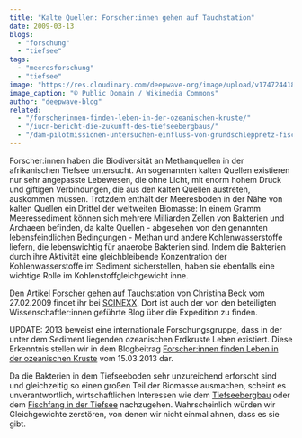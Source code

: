 ```yaml
---
title: "Kalte Quellen: Forscher:innen gehen auf Tauchstation"
date: 2009-03-13
blogs: 
  - "forschung"
  - "tiefsee"
tags: 
  - "meeresforschung"
  - "tiefsee"
image: "https://res.cloudinary.com/deepwave-org/image/upload/v1747244185/deepwave.org/Champagne_vent_white_smokers_Wikimedia_Commons.jpg"
image_caption: "© Public Domain / Wikimedia Commons"
author: "deepwave-blog"
related: 
  - "/forscherinnen-finden-leben-in-der-ozeanischen-kruste/"
  - "/iucn-bericht-die-zukunft-des-tiefseebergbaus/"
  - "/dam-pilotmissionen-untersuchen-einfluss-von-grundschleppnetz-fischerei-auf-meeresschutzgebiete-in-nord-und-ostsee/"
---
```


Forscher:innen haben die Biodiversität an Methanquellen in der afrikanischen Tiefsee untersucht. An sogenannten kalten Quellen existieren nur sehr angepasste Lebewesen, die ohne Licht, mit enorm hohem Druck und giftigen Verbindungen, die aus den kalten Quellen austreten, auskommen müssen. Trotzdem enthält der Meeresboden in der Nähe von kalten Quellen ein Drittel der weltweiten Biomasse: In einem Gramm Meeressediment können sich mehrere Milliarden Zellen von Bakterien und Archaeen befinden, da kalte Quellen - abgesehen von den genannten lebensfeindlichen Bedingungen - Methan und andere Kohlenwasserstoffe liefern, die lebenswichtig für anaerobe Bakterien sind. Indem die Bakterien durch ihre Aktivität eine gleichbleibende Konzentration der Kohlenwasserstoffe im Sediment sicherstellen, haben sie ebenfalls eine wichtige Rolle im Kohlenstoffgleichgewicht inne.

Den Artikel [Forscher gehen auf Tauchstation](https://www.scinexx.de/dossier/forscher-gehen-auf-tauchstation/) von Christina Beck vom 27.02.2009 findet ihr bei [SCINEXX](https://www.scinexx.de/). Dort ist auch der von den beteiligten Wissenschaftler:innen geführte Blog über die Expedition zu finden.

UPDATE: 2013 beweist eine internationale Forschungsgruppe, dass in der unter dem Sediment liegenden ozeanischen Erdkruste Leben existiert. Diese Erkenntnis stellen wir in dem Blogbeitrag [Forscher:innen finden Leben in der ozeanischen Kruste](https://www.deepwave.org/forscherinnen-finden-leben-in-der-ozeanischen-kruste/) vom 15.03.2013 dar.

Da die Bakterien in dem Tiefseeboden sehr unzureichend erforscht sind und gleichzeitig so einen großen Teil der Biomasse ausmachen, scheint es unverantwortlich, wirtschaftlichen Interessen wie dem [Tiefseebergbau](https://www.deepwave.org/iucn-bericht-die-zukunft-des-tiefseebergbaus/) oder dem [Fischfang in der Tiefsee](https://www.deepwave.org/dam-pilotmissionen-untersuchen-einfluss-von-grundschleppnetz-fischerei-auf-meeresschutzgebiete-in-nord-und-ostsee/) nachzugehen. Wahrscheinlich würden wir Gleichgewichte zerstören, von denen wir nicht einmal ahnen, dass es sie gibt.
